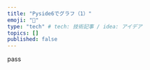 ```yaml
---
title: "Pyside6でグラフ（1）"
emoji: "🍣"
type: "tech" # tech: 技術記事 / idea: アイデア
topics: []
published: false
---
```


pass